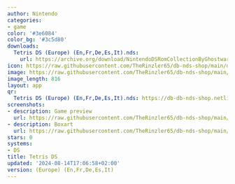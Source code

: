 ```yaml
---
author: Nintendo
categories:
- game
color: '#3e6084'
color_bg: '#3c5d80'
downloads:
  Tetris DS (Europe) (En,Fr,De,Es,It).nds:
    url: https://archive.org/download/NintendoDSRomCollectionByGhostware/Tetris%20DS%20%28Europe%29%20%28En%2CFr%2CDe%2CEs%2CIt%29.nds
icon: https://raw.githubusercontent.com/TheRinzler65/db-nds-shop/main/docs/assets/images/icons/tetrisds.png
image: https://raw.githubusercontent.com/TheRinzler65/db-nds-shop/main/docs/assets/images/icons/tetrisds.png
image_length: 816
layout: app
qr:
  Tetris DS (Europe) (En,Fr,De,Es,It).nds: https://db-db-nds-shop.netlify.app/assets/images/qr/tetris-ds-europe-enfrdeesit-nds.png
screenshots:
- description: Game preview
  url: https://raw.githubusercontent.com/TheRinzler65/db-nds-shop/main/docs/assets/images/screenshots/tetrisds/tetrisds.png
- description: Boxart
  url: https://raw.githubusercontent.com/TheRinzler65/db-nds-shop/main/docs/assets/images/boxart/Tetris%20DS%20(Europe)%20(En%2CFr%2CDe%2CEs%2CIt).nds.png
stars: 0
systems:
- DS
title: Tetris DS
updated: '2024-08-14T17:06:58+02:00'
version: (Europe) (En,Fr,De,Es,It)
---
```

